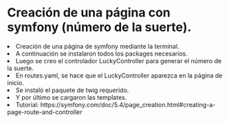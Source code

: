 # Creación de una página con symfony (número de la suerte).

<li>Creación de una página de symfony mediante la terminal.<br>
<li>A continuación se instalaron todos los packages necesarios.<br>
<li>Luego se creo el controlador LuckyController para generar el número de la suerte. <br>
<li>En routes.yaml, se hace que el LuckyController aparezca en la página de inicio. <br>
<li>Se instaló el paquete de twig requerido. <br>
<li>Y por último se cargaron las templates.<br>
<li>Tutorial: https://symfony.com/doc/5.4/page_creation.html#creating-a-page-route-and-controller
 




